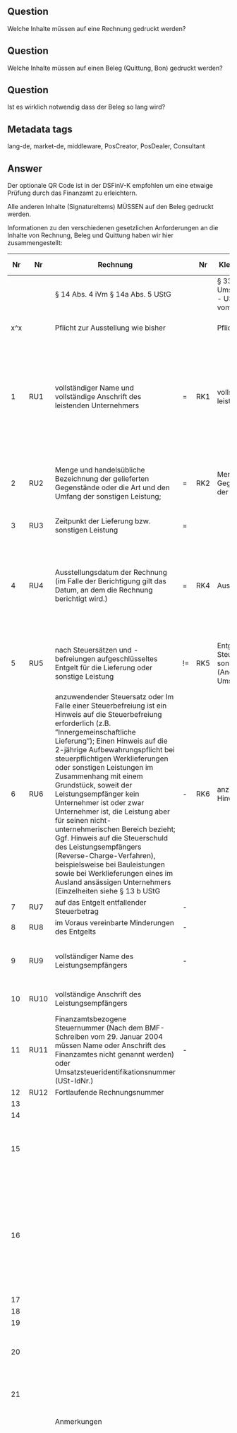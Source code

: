 ## Question

Welche Inhalte müssen auf eine Rechnung gedruckt werden?

## Question

Welche Inhalte müssen auf einen Beleg (Quittung, Bon) gedruckt werden?

## Question

Ist es wirklich notwendig dass der Beleg so lang wird?

## Metadata tags

lang-de, market-de, middleware, PosCreator, PosDealer, Consultant

## Answer

Der optionale QR Code ist in der DSFinV-K empfohlen um eine etwaige Prüfung durch das Finanzamt zu erleichtern.

Alle anderen Inhalte (SignatureItems) MÜSSEN auf den Beleg gedruckt werden.

Informationen zu den verschiedenen gesetzlichen Anforderungen an die Inhalte von Rechnung, Beleg und Quittung haben wir hier zusammengestellt: 

| Nr   | Nr   | Rechnung                                                     |      | Nr   | Kleinbetragsrechnungen  < EUR 250,-                          |      | Nr   | Grundaufzeichnungen  (Einzelaufzeichnung)                    |      | Nr   | Beleg                                                        |      | Nr   | Beleg                                                        |      | Nr   | Beleg                                                        |      | Nr   | Quittung                                                     |
| ---- | ---- | ------------------------------------------------------------ | ---- | ---- | ------------------------------------------------------------ | ---- | ---- | ------------------------------------------------------------ | ---- | ---- | ------------------------------------------------------------ | ---- | ---- | ------------------------------------------------------------ | ---- | ---- | ------------------------------------------------------------ | ---- | ---- | ------------------------------------------------------------ |
|      |      | §  14 Abs. 4 iVm § 14a Abs. 5 UStG                           |      |      | §  33 Umsatzsteuerdurchführungsverordnung - UStDV und siehe BMF-Schreiben vom  18.10.2006 |      |      | AEAO  zu § 146 Kap. 2.1.2. und 2.1.3                         |      |      | §  6 KassenSichV                                             |      |      | AEAO  zu 146a AO                                             |      |      | DSFinV-K  v2.0 Anhang I Kap. 2. (freiwillig)                 |      |      | AO  (bzw. BGB)                                               |
| x^x  |      | Pflicht  zur Ausstellung wie bisher                          |      |      | Pflicht  zur Ausstellung wie bisher                          |      |      | Pflicht  ab 1.1.2020                                         |      |      | Pflicht  ab Verwendung einer TSE                             |      |      | Pflicht  ab Verwendung einer TSE                             |      |      | Pflicht  ab Verwendung einer TSE                             |      |      | Pflicht  ab Verwendung einer TSE                             |
| 1    | RU1  | vollständiger  Name und vollständige Anschrift des leistenden Unternehmers | =    | RK1  | vollständiger  Name und Anschrift des leistenden Unternehmers |      |      |                                                              | =    | BK1  | vollständiger  Namen und die vollständige Anschrift des leistenden Unternehmers | =    | BA1  | Den  vollständigen Namen und die vollständige Anschrift des leistenden  Unternehmers (vgl. § 6 Nr. 1 KassenSichV). Aus Vereinfachungsgründen genügen  die Angaben aus § 31 Abs. 2 UStDV (UStAE Abschnitt 14.5 Abs. 2) | =    |      |                                                              |      |      |                                                              |
| 2    | RU2  | Menge  und handelsübliche Bezeichnung der gelieferten Gegenstände oder die Art und  den Umfang der sonstigen Leistung; | =    | RK2  | Menge  und Art der gelieferten Gegenstände oder Art und den Umfang der sonstigen  Leistung | <    | G2   | verkaufte,  eindeutig bezeichnete Artikel; sowie die verkaufte Menge bzw. Anzahl | =    | BK2  | Menge  und die Art der gelieferten Gegenstände oder den Umfang und die Art der  sonstigen Leistung | =    | BA2  | Menge  und Art der gelieferten Gegenstände oder den Umfang und die Art der sonstigen  Leistung (vgl. auch AEAO zu § 146, Nr. 2.1.3) | =    |      |                                                              | >    | QU2  | Zweck  der Zahlung                                           |
| 3    | RU3  | Zeitpunkt  der Lieferung bzw. sonstigen Leistung             | =    |      |                                                              | >    | G3   | Datum  und Zeitpunkt des Umsatzes                            |      |      |                                                              |      |      |                                                              |      |      |                                                              |      |      |                                                              |
| 4    | RU4  | Ausstellungsdatum  der Rechnung     (im Falle der Berichtigung gilt das Datum, an dem die Rechnung berichtigt  wird.) | =    | RK4  | Ausstellungsdatum  der Rechnung                              |      |      |                                                              |      | BK4  | Datum  der Belegausstellung und den Zeitpunkt des Vorgangbeginns im Sinne des § 2  Satz 2 Nummer     Zeitpunkt der Vorgangsbeendigung im Sinne des § 2 Satz 2 Nummer 6 |      | BA4  | Datum  der Belegausstellung und den Zeitpunkt des Vorgangbeginns sowie den Zeitpunkt  der Vorgangsbeendigung (vgl. AEAO zu § 146a, Nr. 3.6.3 „Zeitpunkt des  Vorgangsbeginns bzw. der Vorgangsbeendigung“) |      |      |                                                              |      | QU4  | Ort  und das Datum des Erhalts der Leistung oder Zahlung     |
| 5    | RU5  | nach  Steuersätzen und -befreiungen aufgeschlüsseltes Entgelt für die Lieferung  oder sonstige Leistung | !=   | RK5  | Entgelt  und den darauf entfallenden Steuerbetrag für die Lieferung oder sonstige  Leistung in einer Summe (Angabe des Bruttoentgelts inkl. Umsatzsteuer) | <    | G5   | endgültiger  Einzelverkaufspreis                             | +    | BK5  | Entgelt  und den darauf entfallenden Steuerbetrag für die Lieferung oder sonstige  Leistung in einer Summe | +    | BA5  | Entgelt  und den darauf entfallenden Steuerbetrag für die Lieferung oder sonstige  Leistung in einer Summe | +    |      |                                                              |      | QU5  | Die  Höhe des Betrages in Zahlen und in Worten; Der Nettowert des Betrages sowie  der Mehrwertsteuersatz |
| 6    | RU6  | anzuwendender  Steuersatz oder      Im Falle einer Steuerbefreiung ist ein Hinweis auf die Steuerbefreiung  erforderlich (z.B. ”Innergemeinschaftliche Lieferung”);     Einen Hinweis auf die 2-jährige Aufbewahrungspflicht bei steuerpflichtigen  Werklieferungen oder sonstigen Leistungen im Zusammenhang mit einem  Grundstück, soweit der Leistungsempfänger kein Unternehmer ist oder zwar  Unternehmer ist, die Leistung aber für seinen nicht-unternehmerischen Bereich  bezieht;     Ggf. Hinweis auf die Steuerschuld des Leistungsempfängers  (Reverse-Charge-Verfahren), beispielsweise bei Bauleistungen sowie bei  Werklieferungen eines im Ausland ansässigen Unternehmers (Einzelheiten siehe  § 13 b UStG | -    | RK6  | anzuwendender  Steuersatz oder Hinweis auf eine Steuerbefreiung | >    | G6   | dazugehörige  Umsatzsteuersatz                               | =    |      | anzuwendender  Steuersatz oder im Fall einer Steuerbefreiung einen Hinweis darauf, dass für  die Lieferung oder sonstige Leistung eine Steuerbefreiung gilt | =    | BA6  | anzuwendenden  Steuersatz oder im Fall einer Steuerbefreiung einen Hinweis darauf, dass für  die Lieferung oder sonstige Leistung eine Steuerbefreiung gilt. | =    |      |                                                              |      |      |                                                              |
| 7    | RU7  | auf  das Entgelt entfallender Steuerbetrag                   | -    |      |                                                              |      | G7   | dazugehörige  Umsatzsteuerbetrag                             |      |      |                                                              |      |      |                                                              |      |      |                                                              |      |      |                                                              |
| 8    | RU8  | im  Voraus vereinbarte Minderungen des Entgelts              | -    |      |                                                              | =    | G8   | vereinbarte  Preisminderungen                                | =    |      |                                                              | =    |      |                                                              | =    |      |                                                              |      |      |                                                              |
| 9    | RU9  | vollständiger  Name des Leistungsempfängers                  | -    |      |                                                              | >    | G9   | Name  des Vertragspartners                                   |      |      |                                                              |      |      |                                                              |      |      |                                                              |      | QU9  | vollständiger  Name des Leistungsempfängers = Name des Zahlenden |
| 10   | RU10 | vollständige  Anschrift des Leistungsempfängers              |      |      |                                                              |      |      |                                                              |      |      |                                                              |      |      |                                                              |      |      |                                                              |      | QU10 | vollständige  Anschrift des      Leistungsempfängers         |
| 11   | RU11 | Finanzamtsbezogene  Steuernummer (Nach dem BMF-Schreiben vom 29. Januar 2004 müssen Name oder  Anschrift des Finanzamtes nicht genannt werden) oder  Umsatzsteueridentifikationsnummer (USt-IdNr.) | -    |      |                                                              |      |      |                                                              |      |      |                                                              |      |      |                                                              |      |      |                                                              |      |      |                                                              |
| 12   | RU12 | Fortlaufende  Rechnungsnummer                                |      |      |                                                              |      |      |                                                              |      |      |                                                              |      |      |                                                              |      |      |                                                              |      |      |                                                              |
| 13   |      |                                                              |      |      |                                                              |      | G13  | Zahlungsart                                                  |      |      |                                                              |      |      |                                                              |      |      |                                                              |      |      |                                                              |
| 14   |      |                                                              |      |      |                                                              |      |      |                                                              |      |      |                                                              | <    | BA14 | Betrag je  Zahlungsart                                       |      |      |                                                              |      |      |                                                              |
| 15   |      |                                                              |      |      |                                                              |      |      |                                                              |      | BK15 | Transaktionsnummer  im Sinne des § 2 Satz 2 Nummer 2         |      | BA15 | Transaktionsnummer  i. S. d. § 2 Satz 2 Nummer 2 KassenSichV (vgl. AEAO zu § 146a, Nr. 3.5) |      |      |                                                              |      |      |                                                              |
| 16   |      |                                                              |      |      |                                                              |      |      |                                                              |      | BK16 | Seriennummer  des elektronischen Aufzeichnungssystems oder die Seriennummer des  Sicherheitsmoduls. |      | BA16 | Seriennummer  des elektronischen Aufzeichnungssystems oder die Seriennummer des  Sicherheitsmoduls.     Auf dem Beleg ist die nach § 2 Satz 2 Nr. 8 KassenSichV protokollierte  Seriennummer anzugeben (vgl. AEAO zu § 146a, Nrn. 3.6.1, 3.6.2). |      |      |                                                              |      |      |                                                              |
| 17   |      |                                                              |      |      |                                                              |      |      |                                                              |      |      |                                                              |      | BA17 | Signaturzähler                                               |      |      |                                                              |      |      |                                                              |
| 18   |      |                                                              |      |      |                                                              |      |      |                                                              |      |      |                                                              |      | BA18 | Prüfwert                                                     |      |      |                                                              |      |      |                                                              |
| 19   |      |                                                              |      |      |                                                              |      |      |                                                              |      |      |                                                              |      |      |                                                              |      | BD19 | QR-Code                                                      |      |      |                                                              |
| 20   |      |                                                              |      |      |                                                              |      |      |                                                              |      |      |                                                              |      |      |                                                              |      | BD20 | Datum  der ersten Bestellung bei getrennter Bestell-Rechnungsverarbeitung      (DSFinV-K 2.7.2) |      |      |                                                              |
| 21   |      |                                                              |      |      |                                                              |      |      |                                                              |      |      |                                                              |      |      |                                                              |      |      |                                                              |      | QU21 | Die  Unterschrift und der Firmenstempel des Empfängers der Zahlung |
|      |      |                                                              |      |      |                                                              |      |      |                                                              |      |      |                                                              |      |      |                                                              |      |      |                                                              |      |      |                                                              |
|      |      | Anmerkungen                                                  |      |      |                                                              |      |      |                                                              |      |      |                                                              |      |      |                                                              |      |      |                                                              |      |      |                                                              |
|      |      |                                                              |      |      |                                                              |      | GAa  | Die  Möglichkeit zum Ausweis des Steuerbetrags in einer Summe nach § 32 UStDV in  der Rechnung und die Zusammenfassung des Entgelts und des darauf entfallenden  Steuerbetrags in einer Summe nach § 33 Satz 1 Nr. 4 UStDV in der Rechnung  bleiben unbenommen. |      | BKa  | Die  Angaben auf einem Beleg müssen für jedermann ohne maschinelle Unterstützung  lesbar sein. Ein Beleg kann in Papierform oder mit Zustimmung des  Belegempfängers elektronisch in einem standardisierten Datenformat ausgegeben  werden. |      | BAa  | Erfordert  ein Geschäftsvorfall (vgl. AEAO zu § 146a, Nr. 1.7) nicht die Erstellung  einer Rechnung i. S. d. § 14 UStG, sondern einen sonstigen Beleg (z.B.  Lieferschein), wird nicht beanstandet, wenn dieser Beleg nicht den unter § 6  Satz 1 Nr. 5 KassenSichV geforderten Steuerbetrag enthält. |      | BDa  | DSFinV-K  2.7.2: Der Start-Zeitpunkt der ersten Transaktion „Bestellung“ muss  zusätzlich auf dem Bon abgedruckt werden |      | QUa  | AEAO  § 146a 6.10 Die Befreiung von der Belegausgabepflicht nach § 146a Abs. 2 AO  entbindet den Unternehmer nicht von dem Anspruch des Kunden auf die  Ausstellung einer Quittung (§ 368 BGB). |
|      |      |                                                              |      |      |                                                              |      | GAb  | Eine  Verpflichtung zur einzelnen Verbuchung (im Gegensatz zur Aufzeichnung) eines  jeden Geschäftsvorfalls besteht nicht. |      |      |                                                              |      |      |                                                              |      |      |                                                              |      | QUb  | Quercheck:     Zusätzlich zu Quittungen müssen Rechnungen beinhalten     Steuernummer     Lieferdatum / Leistungsdatum     Rechnungsnummer |
|      |      |                                                              |      |      |                                                              |      | GAc  | Werden  der Art nach gleiche Waren mit demselben Einzelverkaufspreis in einer  Warengruppe zusammengefasst, wird dies nicht beanstandet, sofern die  verkaufte Menge bzw. Anzahl ersichtlich bleibt. |      |      |                                                              |      |      |                                                              |      |      |                                                              |      | QUc  | Rechnung  als Quittung mit Vermerk „Betrag erhalten“         |
|      |      |                                                              |      |      |                                                              |      | GAd  | Dies  gilt entsprechend für Dienstleistungen.                |      |      |                                                              |      |      |                                                              |      |      |                                                              |      |      |                                                              |
|      |      |                                                              |      |      |                                                              |      | GAe  | Ausnahmen  aus Zumutbarkeitsgesichtspunkten siehe 2.2.       |      |      |                                                              |      |      |                                                              |      |      |                                                              |      |      |                                                              |

Diese Zusammenstellung steht auch als PDF download zur Verfügung: https://www.fiskaltrust.de/beleg